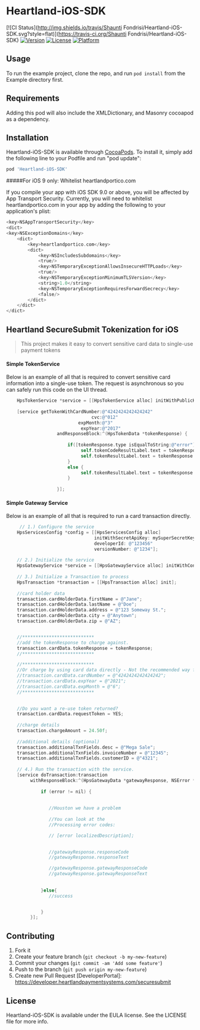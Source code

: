 # Heartland-iOS-SDK

[![CI Status](http://img.shields.io/travis/Shaunti Fondrisi/Heartland-iOS-SDK.svg?style=flat)](https://travis-ci.org/Shaunti Fondrisi/Heartland-iOS-SDK)
[![Version](https://img.shields.io/cocoapods/v/Heartland-iOS-SDK.svg?style=flat)](http://cocoapods.org/pods/Heartland-iOS-SDK)
[![License](https://img.shields.io/cocoapods/l/Heartland-iOS-SDK.svg?style=flat)](http://cocoapods.org/pods/Heartland-iOS-SDK)
[![Platform](https://img.shields.io/cocoapods/p/Heartland-iOS-SDK.svg?style=flat)](http://cocoapods.org/pods/Heartland-iOS-SDK)

## Usage

To run the example project, clone the repo, and run `pod install` from the Example directory first.

## Requirements
Adding this pod will also include the XMLDictionary, and Masonry cocoapod as a dependency.
 
## Installation

Heartland-iOS-SDK is available through [CocoaPods](http://cocoapods.org). To install
it, simply add the following line to your Podfile and run "pod update":

```ruby
pod 'Heartland-iOS-SDK'
```

#####For iOS 9 only: Whitelist heartlandportico.com

If you compile your app with iOS SDK 9.0 or above, you will be affected by App Transport Security. Currently, you will need to whitelist heartlandportico.com in your app by adding the following to your application's plist:

```Objective-C
<key>NSAppTransportSecurity</key>  
<dict>  
<key>NSExceptionDomains</key>  
    <dict>  
        <key>heartlandportico.com</key>  
        <dict>  
            <key>NSIncludesSubdomains</key>  
            <true/>  
            <key>NSTemporaryExceptionAllowsInsecureHTTPLoads</key>  
            <true/>  
            <key>NSTemporaryExceptionMinimumTLSVersion</key>  
            <string>1.0</string>  
            <key>NSTemporaryExceptionRequiresForwardSecrecy</key>  
            <false/>  
        </dict>  
    </dict>  
</dict>  

```
## Heartland SecureSubmit Tokenization for iOS
>This project makes it easy to convert sensitive card data to single-use payment tokens 


#### Simple TokenService
Below is an example of all that is required to convert sensitive card information into a single-use token.  The request is asynchronous so you can safely run this code on the UI thread.
```objective-c
    HpsTokenService *service = [[HpsTokenService alloc] initWithPublicKey:@"YOUR PUBLIC KEY GOES HERE"];
    
    [service getTokenWithCardNumber:@"4242424242424242"
                                cvc:@"012"
                           expMonth:@"3"
                            expYear:@"2017"
                   andResponseBlock:^(HpsTokenData *tokenResponse) {
                       
                       if([tokenResponse.type isEqualToString:@"error"]) {
                            self.tokenCodeResultLabel.text = tokenResponse.code;
                            self.tokenResultLabel.text = tokenResponse.message;
                       }
                       else {
                            self.tokenResultLabel.text = tokenResponse.tokenValue;
                       }
                       
                   }];
```

#### Simple Gateway Service
Below is an example of all that is required to run a card transaction directly.


```objective-c
     // 1.) Configure the service
    HpsServicesConfig *config = [[HpsServicesConfig alloc]
                                 initWithSecretApiKey: mySuperSecretKey
                                 developerId: @"123456"
                                 versionNumber: @"1234"];
    
    // 2.) Initialize the service
    HpsGatewayService *service = [[HpsGatewayService alloc] initWithConfig:config];
    
    // 3.) Initialize a Transaction to process
    HpsTransaction *transaction = [[HpsTransaction alloc] init];
    
    //card holder data
    transaction.cardHolderData.firstName = @"Jane";
    transaction.cardHolderData.lastName = @"Doe";
    transaction.cardHolderData.address = @"123 Someway St.";
    transaction.cardHolderData.city = @"Anytown";
    transaction.cardHolderData.zip = @"AZ";


    //***************************
    //add the tokenResponse to charge against.
    transaction.cardData.tokenResponse = tokenResponse;
    //***************************

    //***************************
    //Or charge by using card data directly - Not the recommended way for processing. 
    //transaction.cardData.cardNumber = @"4242424242424242";
    //transaction.cardData.expYear = @"2021";
    //transaction.cardData.expMonth = @"6";
    //***************************

    
    //Do you want a re-use token returned?
    transaction.cardData.requestToken = YES;
    
    //charge details
    transaction.chargeAmount = 24.50f;
    
    //additional details (optional)
    transaction.additionalTxnFields.desc = @"Mega Sale";
    transaction.additionalTxnFields.invoiceNumber = @"12345";
    transaction.additionalTxnFields.customerID = @"4321";
    
    // 4.) Run the transaction with the service.
    [service doTransaction:transaction
         withResponseBlock:^(HpsGatewayData *gatewayResponse, NSError *error) {
             
             if (error != nil) {
                 
      
                //Houston we have a problem
                 
                //You can look at the 
                //Processing error codes:

                // [error localizedDescription];
                 

                //gatewayResponse.responseCode
                //gatewayResponse.responseText

                //gatewayResponse.gatewayResponseCode
                //gatewayResponse.gatewayResponseText
                 
                
             }else{
                //success


             }
         }];

```

## Contributing

1. Fork it
2. Create your feature branch (`git checkout -b my-new-feature`)
3. Commit your changes (`git commit -am 'Add some feature'`)
4. Push to the branch (`git push origin my-new-feature`)
5. Create new Pull Request
[DeveloperPortal]: https://developer.heartlandpaymentsystems.com/securesubmit


## License

Heartland-iOS-SDK is available under the EULA license. See the LICENSE file for more info.
